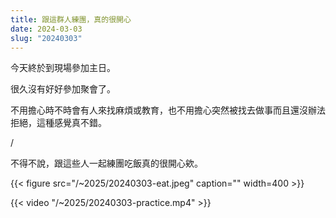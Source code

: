 ```yaml
---
title: 跟這群人練團，真的很開心
date: 2024-03-03
slug: "20240303"
---
```


今天終於到現場參加主日。

很久沒有好好參加聚會了。

不用擔心時不時會有人來找麻煩或教育，也不用擔心突然被找去做事而且還沒辦法拒絕，這種感覺真不錯。

/

不得不說，跟這些人一起練團吃飯真的很開心欸。

{{< figure src="/~2025/20240303-eat.jpeg" caption="" width=400 >}}

{{< video "/~2025/20240303-practice.mp4" >}}
